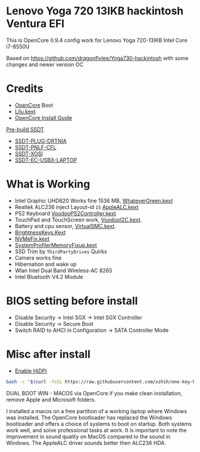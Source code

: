 # Lenovo Yoga 720 13IKB hackintosh Ventura EFI

This is OpenCore 0.9.4 config work for Lenovo Yoga 720-13IKB
Intel Core i7-8550U

Based on https://github.com/dragonflylee/Yoga730-hackintosh with some changes and newer version OC

# Credits

* [OpenCore](https://github.com/acidanthera/OpenCorePkg) Boot
* [Lilu.kext](https://github.com/acidanthera/Lilu/releases/latest)
* [OpenCore Install Guide](https://dortania.github.io/OpenCore-Install-Guide/config-laptop.plist/coffee-lake.html)

[Pre-build SSDT](https://dortania.github.io/Getting-Started-With-ACPI/ssdt-methods/ssdt-prebuilt.html#laptop-coffee-lake-8th-gen)

* [SSDT-PLUG-DRTNIA](https://github.com/dortania/Getting-Started-With-ACPI/blob/master/extra-files/decompiled/SSDT-PLUG-DRTNIA.dsl)
* [SSDT-PNLF-CFL](https://github.com/dortania/Getting-Started-With-ACPI/blob/master/extra-files/decompiled/SSDT-PNLF-CFL.dsl)
* [SSDT-XOSI](https://github.com/dortania/Getting-Started-With-ACPI/blob/master/extra-files/decompiled/SSDT-XOSI.dsl)
* [SSDT-EC-USBX-LAPTOP](https://github.com/dortania/Getting-Started-With-ACPI/blob/master/extra-files/decompiled/SSDT-EC-USBX-LAPTOP.dsl)

# What is Working

* Intel Graphic UHD620 Works fine 1536 MB, [WhateverGreen.kext](https://github.com/acidanthera/WhateverGreen/releases/latest)
* Realtek ALC236 inject Layout-id `15` [AppleALC.kext](https://github.com/acidanthera/AppleALC/releases/latest)
* PS2 Keyboard  [VoodooPS2Controller.kext](https://github.com/acidanthera/VoodooPS2/releases/latest)
* TouchPad and TouchScreen work, [VoodooI2C.kext](https://github.com/alexandred/VoodooI2C/releases/latest). 
* Battery and cpu sensor, [VirtualSMC.kext](https://github.com/acidanthera/VirtualSMC/releases/latest).
* [BrightnessKeys.Kext](https://github.com/acidanthera/BrightnessKeys/releases/latest)
* [NVMeFix.kext](https://github.com/acidanthera/NVMeFix/releases/latest)
* [SystemProfilerMemoryFixup.kext](https://github.com/Goldfish64/SystemProfilerMemoryFixup)
* SSD Trim by `ThirdPartyDrives` Quirks
* Camera works fine
* Hibernation and wake up
* Wlan Intel Dual Band Wireless-AC 8265
* Intel Bluetooth V4.2 Module

# BIOS setting before install

* Disable Security -> Intel SGX -> Intel SGX Controller
* Disable Security -> Secure Boot
* Switch RAID to AHCI in Configuration -> SATA Controller Mode

# Misc after install

* [Enable HiDPI](https://github.com/xzhih/one-key-hidpi)
```bash
bash -c "$(curl -fsSL https://raw.githubusercontent.com/xzhih/one-key-hidpi/master/hidpi.sh)"
```
DUAL BOOT  WIN - MACOS via OpenCore
if you make clean installation, remove Apple and Microsoft folders.

I installed a macos on a free partition of a working laptop where Windows was installed. 
The OpenCore bootloader has replaced the Windows bootloader and offers a choice of systems to boot on startup. 
Both systems work well, and solve professional tasks at work. 
It is important to note the improvement in sound quality on MacOS compared to the sound in Windows. 
The AppleALC driver sounds better then ALC236 HDA.
